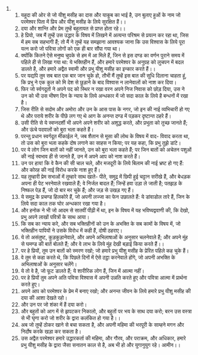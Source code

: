 <ol>
  <li>
    <ol>
      <li>यहूदा की ओर से जो यीशु मसीह का दास और याकूब का भाई है, उन बुलाए हुओं के नाम जो परमेश्वर पिता में प्रिय और यीशु मसीह के लिये सुरक्षित हैं।।</li>
      <li>दया और शान्ति और प्रेम तुम्हें बहुतायत से प्राप्त होता रहे।।</li>
      <li>हे प्रियो, जब मैं तुम्हें उस उद्धार के विषय में लिखने में अत्यन्त परिश्रम से प्रयत्न कर रहा था, जिस में हम सब सहभागी हैं; तो मैं ने तुम्हें यह समझाना आवश्यक जाना कि उस विश्वास के लिये पूरा यत्न करो जो पवित्रा लोगों को एक ही बार सौंपा गया था।</li>
      <li>क्योंकि कितने ऐसे मनुष्य चुपके से हम में आ मिले हैं, जिन से इस दण्ड का वर्णन पुराने समय में पहिले ही से लिखा गया था: ये भक्तिहीन हैं, और हमारे परमेश्वर के अनुग्रह को लुचपन में बदल डालते है, और हमारे अद्वैत स्वामी और प्रभु यीशु मसीह का इन्कार करते हैं।।</li>
      <li>पर यद्यपि तुम सब बात एक बार जान चुके हो, तौभी मैं तुम्हें इस बात की सुधि दिलाना चाहता हूं, कि प्रभु ने एक कुल को मि  देश से छुड़ाने के बाद विश्वास न लानेवालों को नाश कर दिया।</li>
      <li>फिर जो र्स्वगदूतों ने अपने पद को स्थिर न रखा वरन अपने निज निवास को छोड़ दिया, उस ने उन को भी उस भीषण दिन के न्याय के लिये अन्धकार में जो सदा काल के लिये है बन्धनों में रखा है।</li>
      <li>जिस रीति से सदोम और अमोरा और उन के आस पास के नगर, जो इन की नाई व्यभिचारी हो गए थे और पराये शरीर के पीछे लग गए थे आग के अनन्त दण्ड में पड़कर दृष्टान्त ठहरे हैं।</li>
      <li>उसी रीति से ये स्वप्नदर्शी भी अपने अपने शरीर को अशुद्ध करते, और प्रभुता को तुच्छ जानते हैं; और ऊंचे पदवालों को बुरा भला कहते हैं।</li>
      <li>परन्तु प्रधान स्वर्गदूत मीकाईल ने, जब शैतान से मूसा की लोथ के विषय में वाद- विवाद करता था, तो उस को बुरा भला कहके दोष लगाने का साहस न किया; पर यह कहा, कि प्रभु तुझे डांटे।</li>
      <li>पर ये लोग जिन बातों को नहीं जानते, उन को बुरा भला कहते हैं; पर जिन बातों को अचेतन पशुओं की नाई स्वभाव ही से जानते हैं, उन में अपने आप को नाश करते हैं।</li>
      <li>उन पर हाय! कि वे कैन की सी चाल चले, और मजदूरी के लिये बिलाम की नाई भ्रष्ट हो गए हैं: और कोरह की नाई विरोध करके नाश हुए हैं।</li>
      <li>यह तुम्हारी प्रेम सभाओं में तुम्हारे साथ खाते- पीते, समुद्र में छिपी हुई चट्टान सरीखे हैं, और बेधड़क अपना ही पेट भरनेवाले रखवाले हैं; वे निर्जल बादल हैं; जिन्हें हवा उड़ा ले जाती है; पतझड़ के निष्फल पेड़ हैं, जो दो बार मर चुके हैं; और जड़ से उखड़ गए हैं।</li>
      <li>ये समुद्र के प्रचण्ड हिलकोरे हैं, जो अपनी लज्जा का फेन उछालते हैं: ये डांवाडोल तारे हैं, जिन के लिये सदा काल तक घोर अन्धकार रखा गया है।</li>
      <li>और हनोक ने भी जो आदम से सातवीं पीढ़ी में था, इन के विषय में यह भविष्यद्ववाणी की, कि देखो, प्रभु अपने लाखों पवित्रों के साथ आया।</li>
      <li>कि सब का न्याय करे, और सब भक्तिहीनों को उन के अभक्ति के सब कामों के विषय में, जो भक्तिहीन पापियों ने उसके विरोध में कही हैं, दोषी ठहराए।</li>
      <li>ये तो असंतुष्ट, कुड़कुड़ानेवाले, और अपने अभिलाषाओं के अनुसार चलनेवाले हैं; और अपने मुंह से घमण्ड की बातें बोलते हैं; और वे लाभ के लिये मुंह देखी बड़ाई किया करते हैं।।</li>
      <li>पर हे प्रियों, तुम उन बातों को स्मरण रखो; जो हमारे प्रभु यीशु मसीह के प्रेरित पहिले कह चुके हैं।</li>
      <li>वे तुम से कहा करते थे, कि पिछले दिनों में ऐसे ठट्ठा करनेवाले होंगे, जो अपनी अभक्ति के अभिलाषाओं के अनुसार चलेंगे।</li>
      <li>ये तो वे है, जो फूट डालते हैं; ये शारीरिक लोग हैं, जिन में आत्मा नहीं।</li>
      <li>पर हे प्रियों तुम अपने अति पवित्रा विश्वास में अपनी उन्नति करते हुए और पवित्रा आत्मा में प्रार्थना करते हुए।</li>
      <li>अपने आप को परमेश्वर के प्रेम में बनाए रखो; और अनन्त जीवन के लिये हमारे प्रभु यीशु मसीह की दया की आशा देखते रहो।</li>
      <li>और उन पर जो शंका में हैं दया करो।</li>
      <li>और बहुतों को आग में से झपटकर निकालो, और बहुतों पर भय के साथ दया करो; बरन उस वस्त्रा से भी घृणा करो जो शरीर के द्वारा कलंकित हो गया है।।</li>
      <li>अब जो तुम्हें ठोकर खाने से बचा सकता है, और अपनी महिमा की भरपूरी के साम्हने मगन और निर्दोष करके खड़ा कर सकता है।</li>
      <li>उस अद्वैत परमेश्वर हमारे उद्धारकर्ता की महिमा, और गौरव, और पराक्रम, और अधिकार, हमारे प्रभु यीशु मसीह के द्वारा जैसा सनातन काल से है, अब भी हो और युगानुयुग रहे। आमीन।।</li>
    </ol>
  </li>
</ol>